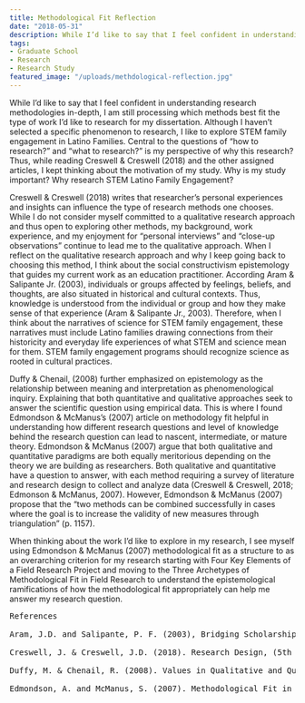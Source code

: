 ```yaml
---
title: Methodological Fit Reflection
date: "2018-05-31"
description: While I’d like to say that I feel confident in understanding research methodologies in-depth, I am still processing which methods best fit the type of work I’d like to research for my dissertation.
tags:
- Graduate School
- Research
- Research Study
featured_image: "/uploads/methdological-reflection.jpg"
---
```

While I’d like to say that I feel confident in understanding research methodologies in-depth, I am still processing which methods best fit the type of work I’d like to research for my dissertation. Although I haven’t selected a specific phenomenon to research, I like to explore STEM family engagement in Latino Families. Central to the questions of “how to research?” and “what to research?” is my perspective of why this research? Thus, while reading Creswell &amp; Creswell (2018) and the other assigned articles, I kept thinking about the motivation of my study. Why is my study important? Why research STEM Latino Family Engagement?

Creswell &amp; Creswell (2018) writes that researcher’s personal experiences and insights can influence the type of research methods one chooses. While I do not consider myself committed to a qualitative research approach and thus open to exploring other methods, my background, work experience, and my enjoyment for “personal interviews” and “close-up observations” continue to lead me to the qualitative approach. When I reflect on the qualitative research approach and why I keep going back to choosing this method, I think about the social constructivism epistemology that guides my current work as an education practitioner. According Aram &amp; Salipante Jr. (2003), individuals or groups affected by feelings, beliefs, and thoughts, are also situated in historical and cultural contexts. Thus, knowledge is understood from the individual or group and how they make sense of that experience (Aram &amp; Salipante Jr., 2003). Therefore, when I think about the narratives of science for STEM family engagement, these narratives must include Latino families drawing connections from their historicity and everyday life experiences of what STEM and science mean for them. STEM family engagement programs should recognize science as rooted in cultural practices.

Duffy &amp; Chenail, (2008) further emphasized on epistemology as the relationship between meaning and interpretation as phenomenological inquiry. Explaining that both quantitative and qualitative approaches seek to answer the scientific question using empirical data. This is where I found Edmondson &amp; McManus’s (2007) article on methodology fit helpful in understanding how different research questions and level of knowledge behind the research question can lead to nascent, intermediate, or mature theory. Edmondson &amp; McManus (2007) argue that both qualitative and quantitative paradigms are both equally meritorious depending on the theory we are building as researchers. Both qualitative and quantitative have a question to answer, with each method requiring a survey of literature and research design to collect and analyze data (Creswell &amp; Creswell, 2018; Edmonson &amp; McManus, 2007). However, Edmondson &amp; McManus (2007) propose that the “two methods can be combined successfully in cases where the goal is to increase the validity of new measures through triangulation” (p. 1157).

When thinking about the work I’d like to explore in my research, I see myself using Edmondson &amp; McManus (2007) methodological fit as a structure to as an overarching criterion for my research starting with Four Key Elements of a Field Research Project and moving to the Three Archetypes of Methodological Fit in Field Research to understand the epistemological ramifications of how the methodological fit appropriately can help me answer my research question.
<pre>References

Aram, J.D. and Salipante, P. F. (2003), Bridging Scholarship in Management: Epistemological Reflections, Vol. 14, 189-205.

Creswell, J. &amp; Creswell, J.D. (2018). Research Design, (5th ed.). Los Angeles, CA:&nbsp;Sage.

Duffy, M. &amp; Chenail, R. (2008). Values in Qualitative and Quantitative Research.&nbsp;Counseling and Values, Vol 53. Pp. 22-53

Edmondson, A. and McManus, S. (2007). Methodological Fit in Management Field&nbsp;Research. Academy of Management Review, Vol. 32, No 4. 1155-1179.</pre>
&nbsp;